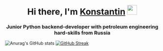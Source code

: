 <h1 align="center">Hi there, I'm <a href="https://t.me/KNST_XXX" target="_blank">Konstantin</a> 
<img src="https://github.com/blackcater/blackcater/raw/main/images/Hi.gif" height="32"/></h1>
<h3 align="center">Junior Python backend-developer with petroleum engineering hard-skills from Russia</h3>

![Anurag's GitHub stats](https://github-readme-stats.vercel.app/api?username=Knstxx&show_icons=true&theme=highcontrast)  [![GitHub Streak](https://streak-stats.demolab.com/?user=Knstxx&theme=merko)](https://git.io/streak-stats)
